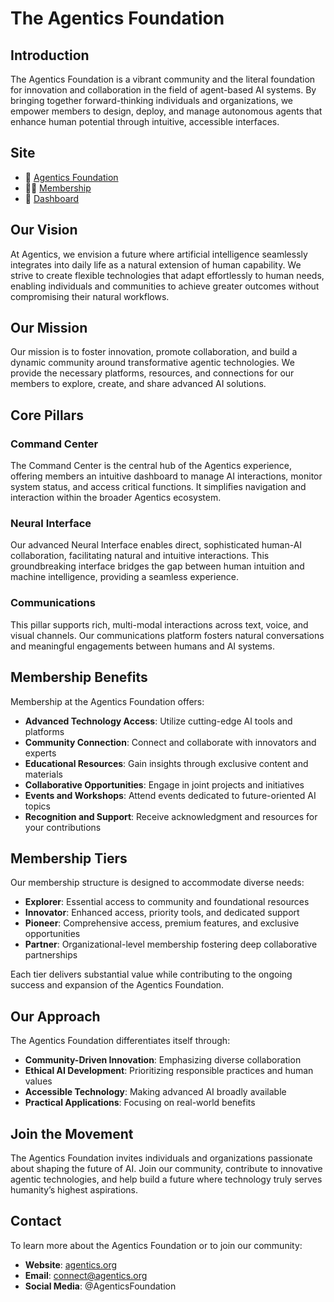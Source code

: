 # The Agentics Foundation

## Introduction

The Agentics Foundation is a vibrant community and the literal foundation for innovation and collaboration in the field of agent-based AI systems. By bringing together forward-thinking individuals and organizations, we empower members to design, deploy, and manage autonomous agents that enhance human potential through intuitive, accessible interfaces.

## Site
- 🚀 [Agentics Foundation](https://agentics.org)
- 👩‍🏫 [Membership](https://agentics.org/membership)
- 🦄 [Dashboard](https://agentics.org/dashboard)
## Our Vision

At Agentics, we envision a future where artificial intelligence seamlessly integrates into daily life as a natural extension of human capability. We strive to create flexible technologies that adapt effortlessly to human needs, enabling individuals and communities to achieve greater outcomes without compromising their natural workflows.

## Our Mission

Our mission is to foster innovation, promote collaboration, and build a dynamic community around transformative agentic technologies. We provide the necessary platforms, resources, and connections for our members to explore, create, and share advanced AI solutions.

## Core Pillars

### Command Center

The Command Center is the central hub of the Agentics experience, offering members an intuitive dashboard to manage AI interactions, monitor system status, and access critical functions. It simplifies navigation and interaction within the broader Agentics ecosystem.

### Neural Interface

Our advanced Neural Interface enables direct, sophisticated human-AI collaboration, facilitating natural and intuitive interactions. This groundbreaking interface bridges the gap between human intuition and machine intelligence, providing a seamless experience.

### Communications

This pillar supports rich, multi-modal interactions across text, voice, and visual channels. Our communications platform fosters natural conversations and meaningful engagements between humans and AI systems.

## Membership Benefits

Membership at the Agentics Foundation offers:

- **Advanced Technology Access**: Utilize cutting-edge AI tools and platforms
- **Community Connection**: Connect and collaborate with innovators and experts
- **Educational Resources**: Gain insights through exclusive content and materials
- **Collaborative Opportunities**: Engage in joint projects and initiatives
- **Events and Workshops**: Attend events dedicated to future-oriented AI topics
- **Recognition and Support**: Receive acknowledgment and resources for your contributions

## Membership Tiers

Our membership structure is designed to accommodate diverse needs:

- **Explorer**: Essential access to community and foundational resources
- **Innovator**: Enhanced access, priority tools, and dedicated support
- **Pioneer**: Comprehensive access, premium features, and exclusive opportunities
- **Partner**: Organizational-level membership fostering deep collaborative partnerships

Each tier delivers substantial value while contributing to the ongoing success and expansion of the Agentics Foundation.

## Our Approach

The Agentics Foundation differentiates itself through:

- **Community-Driven Innovation**: Emphasizing diverse collaboration
- **Ethical AI Development**: Prioritizing responsible practices and human values
- **Accessible Technology**: Making advanced AI broadly available
- **Practical Applications**: Focusing on real-world benefits

## Join the Movement

The Agentics Foundation invites individuals and organizations passionate about shaping the future of AI. Join our community, contribute to innovative agentic technologies, and help build a future where technology truly serves humanity’s highest aspirations.
## Contact

To learn more about the Agentics Foundation or to join our community:

- **Website**: [agentics.org](https://agentics.org)
- **Email**: connect@agentics.org
- **Social Media**: @AgenticsFoundation
